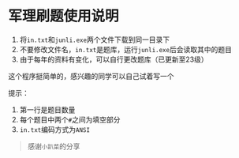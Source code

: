 # 军理刷题使用说明

1. 将`in.txt`和`junli.exe`两个文件下载到同一目录下
2. 不要修改文件名，`in.txt`是题库，运行`junli.exe`后会读取其中的题目
3. 由于每年的资料有变化，可以自行更改题库（已更新至23级）

这个程序挺简单的，感兴趣的同学可以自己试着写一个

提示：

1. 第一行是题目数量
2. 每个题目中两个`#`之间为填空部分
3. `in.txt`编码方式为`ANSI`

> 感谢`小趴菜`的分享